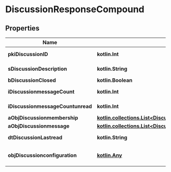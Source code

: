 
# DiscussionResponseCompound

## Properties
| Name | Type | Description | Notes |
| ------------ | ------------- | ------------- | ------------- |
| **pkiDiscussionID** | **kotlin.Int** | The unique ID of the Discussion |  |
| **sDiscussionDescription** | **kotlin.String** | The description of the Discussion |  |
| **bDiscussionClosed** | **kotlin.Boolean** | Whether if it&#39;s an closed |  |
| **iDiscussionmessageCount** | **kotlin.Int** | The count of Attachment. |  |
| **iDiscussionmessageCountunread** | **kotlin.Int** | The count of Attachment. |  |
| **aObjDiscussionmembership** | [**kotlin.collections.List&lt;DiscussionmembershipResponseCompound&gt;**](DiscussionmembershipResponseCompound.md) |  |  |
| **aObjDiscussionmessage** | [**kotlin.collections.List&lt;DiscussionmessageResponseCompound&gt;**](DiscussionmessageResponseCompound.md) |  |  |
| **dtDiscussionLastread** | **kotlin.String** | The date the Discussion was last read |  [optional] |
| **objDiscussionconfiguration** | [**kotlin.Any**](kotlin.Any.md) | A Custom Discussionconfiguration Object |  [optional] |



